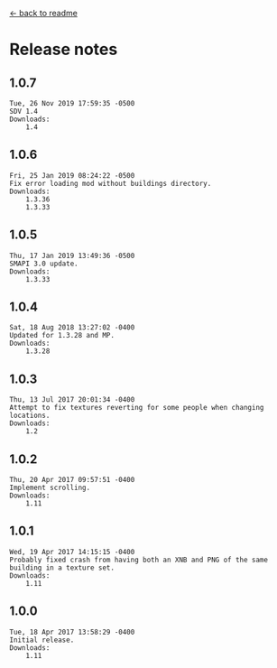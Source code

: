 ﻿﻿[← back to readme](README.md)

# Release notes
## 1.0.7
```
Tue, 26 Nov 2019 17:59:35 -0500
SDV 1.4
Downloads:
    1.4
```

## 1.0.6
```
Fri, 25 Jan 2019 08:24:22 -0500
Fix error loading mod without buildings directory.
Downloads:
    1.3.36
    1.3.33
```

## 1.0.5
```
Thu, 17 Jan 2019 13:49:36 -0500
SMAPI 3.0 update.
Downloads:
    1.3.33
```

## 1.0.4
```
Sat, 18 Aug 2018 13:27:02 -0400
Updated for 1.3.28 and MP.
Downloads:
    1.3.28
```

## 1.0.3
```
Thu, 13 Jul 2017 20:01:34 -0400
Attempt to fix textures reverting for some people when changing locations.
Downloads:
    1.2
```

## 1.0.2
```
Thu, 20 Apr 2017 09:57:51 -0400
Implement scrolling.
Downloads:
    1.11
```

## 1.0.1
```
Wed, 19 Apr 2017 14:15:15 -0400
Probably fixed crash from having both an XNB and PNG of the same building in a texture set.
Downloads:
    1.11
```

## 1.0.0
```
Tue, 18 Apr 2017 13:58:29 -0400
Initial release.
Downloads:
    1.11
```
